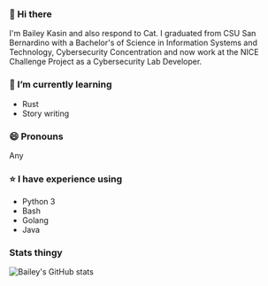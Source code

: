 ### 👋 Hi there

I'm Bailey Kasin and also respond to Cat. I graduated from CSU San Bernardino with a Bachelor's of Science in Information Systems and Technology, Cybersecurity Concentration and now work at the NICE Challenge Project as a Cybersecurity Lab Developer.

### 🌱 I’m currently learning
* Rust
* Story writing

### 😄 Pronouns

Any

### ⭐ I have experience using

* Python 3
* Bash
* Golang
* Java

### Stats thingy

![Bailey's GitHub stats](https://github-readme-stats-one-bice.vercel.app/api?username=bkasin&include_all_commits=true&show_icons=true&theme=dracula&role=OWNER,ORGANIZATION_MEMBER)

<!--
-  ...
- 👯 I’m looking to collaborate on ...
- 🤔 I’m looking for help with ...
- 💬 Ask me about ... Music
- 📫 How to reach me: ...
- ⚡ Fun fact: ...
-->
